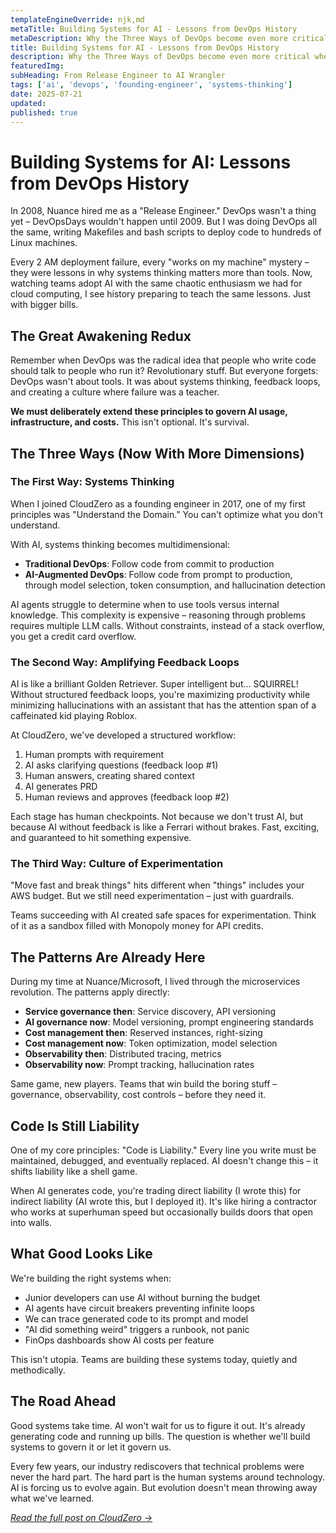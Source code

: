 ```yaml
---
templateEngineOverride: njk,md
metaTitle: Building Systems for AI - Lessons from DevOps History
metaDescription: Why the Three Ways of DevOps become even more critical when your newest team member is an LLM
title: Building Systems for AI - Lessons from DevOps History
description: Why the Three Ways of DevOps become even more critical when your newest team member is an LLM
featuredImg:
subHeading: From Release Engineer to AI Wrangler
tags: ['ai', 'devops', 'founding-engineer', 'systems-thinking']
date: 2025-07-21
updated:
published: true
---
```


<div class="col-start-3 col-end-9">

# Building Systems for AI: Lessons from DevOps History

In 2008, Nuance hired me as a "Release Engineer." DevOps wasn't a thing yet – DevOpsDays wouldn't happen until 2009. But I was doing DevOps all the same, writing Makefiles and bash scripts to deploy code to hundreds of Linux machines.

Every 2 AM deployment failure, every "works on my machine" mystery – they were lessons in why systems thinking matters more than tools. Now, watching teams adopt AI with the same chaotic enthusiasm we had for cloud computing, I see history preparing to teach the same lessons. Just with bigger bills.

## The Great Awakening Redux

Remember when DevOps was the radical idea that people who write code should talk to people who run it? Revolutionary stuff. But everyone forgets: DevOps wasn't about tools. It was about systems thinking, feedback loops, and creating a culture where failure was a teacher.

**We must deliberately extend these principles to govern AI usage, infrastructure, and costs.** This isn't optional. It's survival.

## The Three Ways (Now With More Dimensions)

### The First Way: Systems Thinking

When I joined CloudZero as a founding engineer in 2017, one of my first principles was "Understand the Domain." You can't optimize what you don't understand.

With AI, systems thinking becomes multidimensional:
- **Traditional DevOps**: Follow code from commit to production
- **AI-Augmented DevOps**: Follow code from prompt to production, through model selection, token consumption, and hallucination detection

AI agents struggle to determine when to use tools versus internal knowledge. This complexity is expensive – reasoning through problems requires multiple LLM calls. Without constraints, instead of a stack overflow, you get a credit card overflow.

### The Second Way: Amplifying Feedback Loops

AI is like a brilliant Golden Retriever. Super intelligent but... SQUIRREL! Without structured feedback loops, you're maximizing productivity while minimizing hallucinations with an assistant that has the attention span of a caffeinated kid playing Roblox.

At CloudZero, we've developed a structured workflow:

1. Human prompts with requirement
2. AI asks clarifying questions (feedback loop #1)
3. Human answers, creating shared context
4. AI generates PRD
5. Human reviews and approves (feedback loop #2)

Each stage has human checkpoints. Not because we don't trust AI, but because AI without feedback is like a Ferrari without brakes. Fast, exciting, and guaranteed to hit something expensive.

### The Third Way: Culture of Experimentation

"Move fast and break things" hits different when "things" includes your AWS budget. But we still need experimentation – just with guardrails.

Teams succeeding with AI created safe spaces for experimentation. Think of it as a sandbox filled with Monopoly money for API credits.

## The Patterns Are Already Here

During my time at Nuance/Microsoft, I lived through the microservices revolution. The patterns apply directly:

- **Service governance then**: Service discovery, API versioning
- **AI governance now**: Model versioning, prompt engineering standards
- **Cost management then**: Reserved instances, right-sizing
- **Cost management now**: Token optimization, model selection
- **Observability then**: Distributed tracing, metrics
- **Observability now**: Prompt tracking, hallucination rates

Same game, new players. Teams that win build the boring stuff – governance, observability, cost controls – before they need it.

## Code Is Still Liability

One of my core principles: "Code is Liability." Every line you write must be maintained, debugged, and eventually replaced. AI doesn't change this – it shifts liability like a shell game.

When AI generates code, you're trading direct liability (I wrote this) for indirect liability (AI wrote this, but I deployed it). It's like hiring a contractor who works at superhuman speed but occasionally builds doors that open into walls.

## What Good Looks Like

We're building the right systems when:
- Junior developers can use AI without burning the budget
- AI agents have circuit breakers preventing infinite loops
- We can trace generated code to its prompt and model
- "AI did something weird" triggers a runbook, not panic
- FinOps dashboards show AI costs per feature

This isn't utopia. Teams are building these systems today, quietly and methodically.

## The Road Ahead

Good systems take time. AI won't wait for us to figure it out. It's already generating code and running up bills. The question is whether we'll build systems to govern it or let it govern us.

Every few years, our industry rediscovers that technical problems were never the hard part. The hard part is the human systems around technology. AI is forcing us to evolve again. But evolution doesn't mean throwing away what we've learned.

*[Read the full post on CloudZero →](https://www.cloudzero.com/blog/building-systems-for-ai)*

</div>
